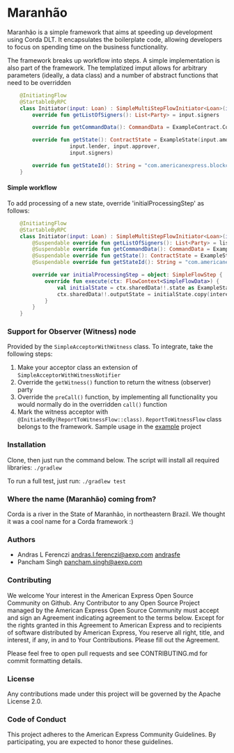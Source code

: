# Maranhão

Maranhão is a simple framework that aims at speeding up development using Corda DLT. It encapsulates the
boilerplate code, allowing developers to focus on spending time on the business functionality.


The framework breaks up workflow into steps. A simple implementation is also part of the framework. The templatized
imput allows for arbitrary parameters (ideally, a data class) and a number of abstract functions that need to be overridden

```kotlin
    @InitiatingFlow
    @StartableByRPC
    class Initiator(input: Loan) : SimpleMultiStepFlowInitiator<Loan>(input) {
        override fun getListOfSigners(): List<Party> = input.signers

        override fun getCommandData(): CommandData = ExampleContract.Commands.Request()

        override fun getState(): ContractState = ExampleState(input.amount, input.borrower,
                    input.lender, input.approver,
                    input.signers)

        override fun getStateId(): String = "com.americanexpress.blockchain.example.state.ExampleState"
    }
```

#### Simple workflow

To add processing of a new state, override 'initialProcessingStep' as follows:

```kotlin
    @InitiatingFlow
    @StartableByRPC
    class Initiator(input: Loan) : SimpleMultiStepFlowInitiator<Loan>(input) {
        @Suspendable override fun getListOfSigners(): List<Party> = listOf(input.lender, input.approver)
        @Suspendable override fun getCommandData(): CommandData = ExampleContract.Commands.Request()
        @Suspendable override fun getState(): ContractState = ExampleState(input.amount, input.lender, input.approver)
        @Suspendable override fun getStateId(): String = "com.americanexpress.blockchain.example.contract.ExampleContract"

        override var initialProcessingStep = object: SimpleFlowStep {
            override fun execute(ctx: FlowContext<SimpleFlowData>) {
                val initialState = ctx.sharedData!!.state as ExampleState
                ctx.sharedData!!.outputState = initialState.copy(interestRate = 0.05F)
            }
        }
    }

```

### Support for Observer (Witness) node

Provided by the `SimpleAcceptorWithWitness` class. To integrate, take the following steps:

1. Make your acceptor class an extension of `SimpleAcceptorWithWitnessNotifier`
2. Override the `getWitness()` function to return the witness (observer) party
3. Override the `preCall()` function, by implementing all functionality you would normally
do in the overridden `call()` function
4. Mark the witness acceptor with `@InitiatedBy(ReportToWitnessFlow::class)`. 
`ReportToWitnessFlow` class belongs to the framework. Sample usage in the 
[example](./example/src/main/kotlin/com.americanexpress.blockchain.example/flow/DummyPayoffLoan.kt) 
project

### Installation

Clone, then just run the command below. The script will install all required libraries: `./gradlew`
 

To run a full test, just run: `./gradlew test`
 
### Where the name (Maranhão) coming from?
 
 Corda is a river in the State of Maranhão, in northeastern Brazil. 
 We thought it was a cool name for a Corda framework :)
 
### Authors

* Andras L Ferenczi <andras.l.ferenczi@aexp.com> [andrasfe](https://github.com/andrasfe)
* Pancham Singh <pancham.singh@aexp.com> 

### Contributing

We welcome Your interest in the American Express Open Source Community on Github. 
Any Contributor to any Open Source Project managed by the American Express Open Source Community 
must accept and sign an Agreement indicating agreement to the terms below. 
Except for the rights granted in this Agreement to American Express and to recipients of software 
distributed by American Express, You reserve all right, title, and interest, if any, in and to 
Your Contributions. Please fill out the Agreement.

Please feel free to open pull requests and see CONTRIBUTING.md for commit formatting details.

### License
Any contributions made under this project will be governed by the Apache License 2.0.

### Code of Conduct
This project adheres to the American Express Community Guidelines. 
By participating, you are expected to honor these guidelines.